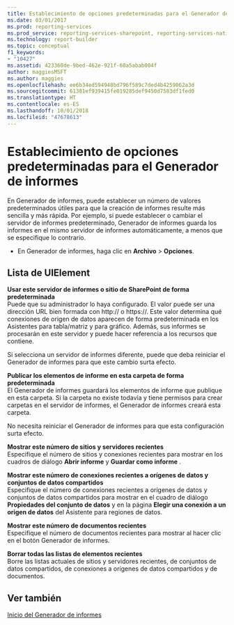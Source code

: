 ```yaml
---
title: Establecimiento de opciones predeterminadas para el Generador de informes | Microsoft Docs
ms.date: 03/01/2017
ms.prod: reporting-services
ms.prod_service: reporting-services-sharepoint, reporting-services-native
ms.technology: report-builder
ms.topic: conceptual
f1_keywords:
- "10427"
ms.assetid: 423360de-9bed-462e-921f-60a5abab004f
author: maggiesMSFT
ms.author: maggies
ms.openlocfilehash: ee6b34ed594948bd796f589c7ded4b4259062a3d
ms.sourcegitcommit: 61381ef939415fe019285def9450d7583df1fed0
ms.translationtype: HT
ms.contentlocale: es-ES
ms.lasthandoff: 10/01/2018
ms.locfileid: "47678613"
---
```

# <a name="set-default-options-for-report-builder"></a>Establecimiento de opciones predeterminadas para el Generador de informes
  En Generador de informes, puede establecer un número de valores predeterminados útiles para que la creación de informes resulte más sencilla y más rápida.  Por ejemplo, si puede establecer o cambiar el servidor de informes predeterminado, Generador de informes guarda los informes en el mismo servidor de informes automáticamente, a menos que se especifique lo contrario.  
  
-   En Generador de informes, haga clic en **Archivo** > **Opciones**.  
  
## <a name="uielement-list"></a>Lista de UIElement  
 **Usar este servidor de informes o sitio de SharePoint de forma predeterminada**  
 Puede que su administrador lo haya configurado. El valor puede ser una dirección URL bien formada con http:// o https://. Este valor determina qué conexiones de origen de datos aparecen de forma predeterminada en los Asistentes para tabla/matriz y para gráfico. Además, sus informes se procesarán en este servidor y puede hacer referencia a los recursos que contiene.  
  
 Si selecciona un servidor de informes diferente, puede que deba reiniciar el Generador de informes para que este cambio surta efecto.  
  
 **Publicar los elementos de informe en esta carpeta de forma predeterminada**  
 El Generador de informes guardará los elementos de informe que publique en esta carpeta. Si la carpeta no existe todavía y tiene permisos para crear carpetas en el servidor de informes, el Generador de informes creará esta carpeta.  
  
 No necesita reiniciar el Generador de informes para que esta configuración surta efecto.  
  
 **Mostrar este número de sitios y servidores recientes**  
 Especifique el número de sitios y conexiones recientes para mostrar en los cuadros de diálogo **Abrir informe** y **Guardar como informe** .  
  
 **Mostrar este número de conexiones recientes a orígenes de datos y conjuntos de datos compartidos**  
 Especifique el número de conexiones recientes a orígenes de datos y conjuntos de datos compartidos para mostrar en el cuadro de diálogo **Propiedades del conjunto de datos** y en la página **Elegir una conexión a un origen de datos** del Asistente para regiones de datos.  
  
 **Mostrar este número de documentos recientes**  
 Especifique el número de documentos recientes para mostrar al hacer clic en el botón Generador de informes.  
  
 **Borrar todas las listas de elementos recientes**  
 Borre las listas actuales de sitios y servidores recientes, de conjuntos de datos compartidos, de conexiones a orígenes de datos compartidos y de documentos.  
  
## <a name="see-also"></a>Ver también  
 [Inicio del Generador de informes](../../reporting-services/report-builder/start-report-builder.md)  
  
  
